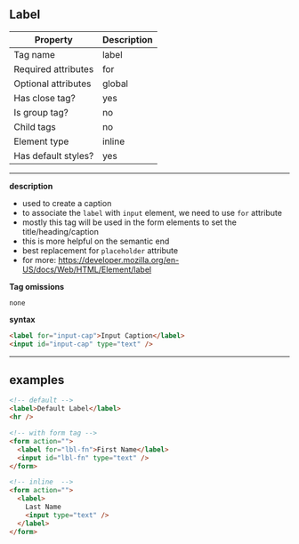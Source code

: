 ## Label

| Property            | Description |
| ------------------- | ----------- |
| Tag name            | label       |
| Required attributes | for         |
| Optional attributes | global      |
| Has close tag?      | yes         |
| Is group tag?       | no          |
| Child tags          | no          |
| Element type        | inline      |
| Has default styles? | yes         |

---

**description**

- used to create a caption
- to associate the `label` with `input` element, we need to use `for` attribute
- mostly this tag will be used in the form elements to set the title/heading/caption
- this is more helpful on the semantic end
- best replacement for `placeholder` attribute
- for more: https://developer.mozilla.org/en-US/docs/Web/HTML/Element/label

**Tag omissions**

```
none
```

**syntax**

```html
<label for="input-cap">Input Caption</label>
<input id="input-cap" type="text" />
```

---

## examples

```html
<!-- default -->
<label>Default Label</label>
<hr />

<!-- with form tag -->
<form action="">
  <label for="lbl-fn">First Name</label>
  <input id="lbl-fn" type="text" />
</form>

<!-- inline  -->
<form action="">
  <label>
    Last Name
    <input type="text" />
  </label>
</form>
```

